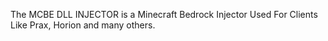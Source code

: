 The MCBE DLL INJECTOR is a Minecraft Bedrock Injector Used For Clients Like Prax, Horion and many others.
